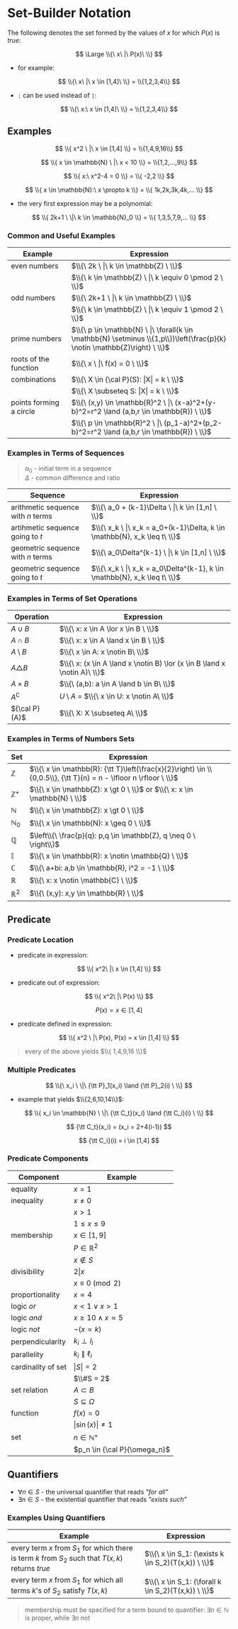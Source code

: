 # Set-Builder Notation

The following denotes the set formed by the values of $x$ for which $P(x)$ is _true_:

$$
\Large
\\{\ x\ |\ P(x)\ \\}
$$

- for example:

$$
\\{\ x\ |\ x \in [1,4]\ \\} =
\\{1,2,3,4\\}
$$

- `:` can be used instead of `|`:

$$
\\{\ x:\ x \in [1,4]\ \\} =
\\{1,2,3,4\\}
$$

## Examples

$$
\\{ x^2 \ |\ x \in [1,4] \\} =
\\{1,4,9,16\\}
$$

$$
\\{ x \in \mathbb{N} \ |\ x < 10 \\} =
\\{1,2,...,9\\}
$$

$$
\\{ x:\ x^2-4 = 0 \\} =
\\{ -2,2 \\}
$$

$$
\\{ x \in \mathbb{N}:\ x \propto k \\} =
\\{ 1k,2k,3k,4k,... \\}
$$

- the very first expression may be a polynomial:

$$
\\{ 2k+1 \ \|\ k \in \mathbb{N}_0 \\} =
\\{ 1,3,5,7,9,... \\}
$$

### Common and Useful Examples

| Example | Expression |
|--|--|
| even numbers | $\\{\ 2k \ \|\ k \in \mathbb{Z} \ \\}$ |
| | $\\{\ k \in \mathbb{Z} \ \|\ k \equiv 0 \pmod 2 \ \\}$ |
| odd numbers | $\\{\ 2k+1 \ \|\ k \in \mathbb{Z} \ \\}$ |
| | $\\{\ k \in \mathbb{Z} \ \|\ k \equiv 1 \pmod 2 \ \\}$ |
| prime numbers | $\\{\ p \in \mathbb{N} \ \|\ \forall(k \in \mathbb{N} \setminus \\{1,p\\})\left(\frac{p}{k} \notin \mathbb{Z}\right) \ \\}$ |
| roots of the function | $\\{\ x \ \|\ f(x) = 0 \ \\}$ |
| combinations | $\\{\ X \in {\cal P}(S): \|X\| = k \ \\}$ |
| | $\\{\ X \subseteq S: \|X\| = k \ \\}$ |
| points forming a circle | $\\{\ (x,y) \in \mathbb{R}^2 \ \|\ (x-a)^2+(y-b)^2=r^2 \land (a,b,r \in \mathbb{R}) \ \\}$ |
| | $\\{\ p \in \mathbb{R}^2 \ \|\ (p_1-a)^2+(p_2-b)^2=r^2 \land (a,b,r \in \mathbb{R}) \ \\}$ |

### Examples in Terms of Sequences

> $a_0$ - initial term in a sequence  
> $\Delta$ - common difference and ratio

| Sequence | Expression |
|--|--|
| arithmetic sequence with $n$ terms | $\\{\ a_0 + (k-1)\Delta \ \|\  k \in [1,n] \ \\}$ |
| artihmetic sequence going to $t$ | $\\{\ x_k \ \|\ x_k = a_0+(k-1)\Delta, k \in \mathbb{N}, x_k \leq t\ \\}$ |
| geometric sequence with $n$ terms | $\\{\ a_0\Delta^{k-1} \ \|\  k \in [1,n] \ \\}$ |
| geometric sequence going to $t$ | $\\{\ x_k \ \|\ x_k = a_0\Delta^{k-1}, k \in \mathbb{N}, x_k \leq t\ \\}$ |

### Examples in Terms of Set Operations

| Operation | Expression |
|--|--|
| $A \cup B$ | $\\{\ x: x \in A \lor x \in B \ \\}$ |
| $A \cap B$ | $\\{\ x: x \in A \land x \in B \ \\}$ |
| $A \setminus B$ | $\\{\ x \in A: x \notin B\ \\}$ |
| $A \mathop{\triangle} B$ | $\\{\ x: (x \in A \land x \notin B) \lor (x \in B \land x \notin A)\ \\}$ |
| $A \times B$ | $\\{\ (a,b): a \in A \land b \in B\ \\}$ |
| $A^{\complement}$ | $U \setminus A$ = $\\{\ x \in U: x \notin A\ \\}$ |
| ${\cal P}(A)$ | $\\{\ X: X \subseteq A\ \\}$ |

### Examples in Terms of Numbers Sets

| Set | Expression |
|--|--|
| $\mathbb{Z}$ | $\\{\ x \in \mathbb{R}: {\tt T}\left(\frac{x}{2}\right) \in \\{0,0.5\\}, {\tt T}(n) = n - \lfloor n \rfloor \ \\}$ |
| $\mathbb{Z}^{+}$ | $\\{\ x \in \mathbb{Z}: x \gt 0 \ \\}$ or $\\{\ x: x \in \mathbb{N} \ \\}$ |
| $\mathbb{N}$ | $\\{\ x \in \mathbb{Z}: x \gt 0 \ \\}$ |
| $\mathbb{N}_0$ | $\\{\ x \in \mathbb{N}: x \geq 0 \ \\}$ |
| $\mathbb{Q}$ | $\left\\{\ \frac{p}{q}: p,q \in \mathbb{Z}, q \neq 0 \ \right\\}$ |
| $\mathbb{I}$ | $\\{\ x \in \mathbb{R}: x \notin \mathbb{Q} \ \\}$ |
| $\mathbb{C}$ | $\\{\ a+bi: a,b \in \mathbb{R}, i^2 = -1 \ \\}$ |
| $\mathbb{R}$ | $\\{\ x: x \notin \mathbb{C} \ \\}$ |
| $\mathbb{R}^2$ | $\\{\ (x,y): x,y \in \mathbb{R} \ \\}$ |

## Predicate

### Predicate Location

- predicate in expression:

$$
\\{
x^2\ |\ x \in [1,4]
\\}
$$

- predicate out of expression:

$$
\\{
x^2\ |\ P(x)
\\}
$$

$$
P(x) = x \in [1,4]
$$

- predicate defined in expression:

$$
\\{
x^2 \ |\ P(x), P(x) = x \in [1,4]
\\}
$$

> every of the above yields $\\{ 1,4,9,16 \\}$

### Multiple Predicates

$$
\\{\ x_i \ \|\  {\tt P}_1(x_i)
\land {\tt P}_2(i)
\ \\}
$$

- example that yields $\\{2,6,10,14\\}$:

$$
\\{ x_i \in \mathbb{N} \ \|\ {\tt C_t}(x_i) \land
{\tt C_i}(i) \ \\}
$$

$$
{\tt C_t}(x_i) = (x_i = 2+4(i-1))
$$

$$
{\tt C_i}(i) = i \in [1,4]
$$

### Predicate Components

| Component | Example |
|--|--|
| equality | $x=1$ |
| inequality | $x \neq 0$ |
| | $x \gt 1$ |
| | $1 \leq x \leq 9$ |
| membership | $x \in [1,9]$ |
| | $P \in \mathbb{R}^2$ |
| | $x \notin S$ |
| divisibility | $2 \| x$ |
| | $x \equiv 0 \pmod 2$ |
| proportionality | $x \propto 4$ |
| logic _or_ | $x < 1 \lor x > 1$ |
| logic _and_ | $x \geq 10 \land x \propto 5$ |
| logic _not_ | $\lnot(x \propto k)$ |
| perpendicularity | $k_i \perp l_i$ |
| parallelity | $k_i \parallel \ell_i$ |
| cardinality of set | $\|S\| = 2$ |
| | $\\#S = 2$ |
| set relation | $A \subset B$ |
| | $S \subseteq \Omega$ |
| function | $f(x) = 0$ |
| | $\|\sin(x)\| \neq 1$ |
| set | $n \in \mathbb{N}^{+}$ |
| | $p_n \in {\cal P}(\omega_n)$ |

## Quantifiers

- $\forall n \in S$ - the universal quantifier that reads _"for all"_
- $\exists n \in S$ - the existential quantifier that reads _"exists such"_

### Examples Using Quantifiers

| Example | Expression |
|--|--|
| every term $x$ from $S_1$ for which there is term $k$ from $S_2$ such that $T(x,k)$ returns _true_ | $\\{\ x \in S_1: (\exists k \in S_2)(T(x,k)) \ \\}$ |
| every term $x$ from $S_1$ for which all terms $k$'s of $S_2$ satisfy $T(x,k)$ | $\\{\ x \in S_1: (\forall k \in S_2)(T(x,k)) \ \\}$ | 

> membership must be specified for a term bound to quantifier: $\exists n \in \mathbb{N}$ is proper, while $\exists n$ not

